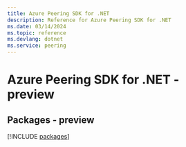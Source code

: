 ```yaml
---
title: Azure Peering SDK for .NET
description: Reference for Azure Peering SDK for .NET
ms.date: 03/14/2024
ms.topic: reference
ms.devlang: dotnet
ms.service: peering
---
```

# Azure Peering SDK for .NET - preview
## Packages - preview
[!INCLUDE [packages](peering-index.md)]